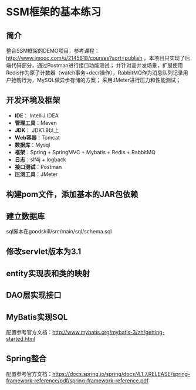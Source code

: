 # SSM框架的基本练习

## 简介
整合SSM框架的DEMO项目，参考课程：http://www.imooc.com/u/2145618/courses?sort=publish
。本项目只实现了后端代码部分，通过Postman进行接口功能测试；
并针对高并发场景，扩展使用Redis作为原子计数器（watch事务+decr操作），RabbitMQ作为消息队列记录用户抢购行为，MySQL做异步存储的方案；
采用JMeter进行压力和性能测试；

## 开发环境及框架
+ **IDE**： IntelliJ IDEA
+ **管理工具**：Maven
+ **JDK**： JDK1.8以上
+ **Web容器**：Tomcat
+ **数据库**：Mysql
+ **框架**：Spring + SpringMVC + Mybatis + Redis + RabbitMQ
+ **日志**：slf4j + logback
+ **接口测试**：Postman
+ **压测工具**：JMeter

## 构建pom文件，添加基本的JAR包依赖

## 建立数据库
sql脚本在goodskill/src/main/sql/schema.sql

## 修改servlet版本为3.1

## entity实现表和类的映射

## DAO层实现接口

## MyBatis实现SQL
配置参考官方文档：http://www.mybatis.org/mybatis-3/zh/getting-started.html

## Spring整合
配置参考官方文档：https://docs.spring.io/spring/docs/4.1.7.RELEASE/spring-framework-reference/pdf/spring-framework-reference.pdf

